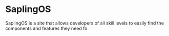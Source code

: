 # SaplingOS
SaplingOS is a site that allows developers of all skill levels to easily find the components and features they need fo
